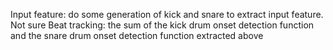 

Input feature: do some generation of kick and snare to extract input feature. Not sure
Beat tracking: the sum of the kick drum onset detection function and the snare drum onset detection function extracted above
